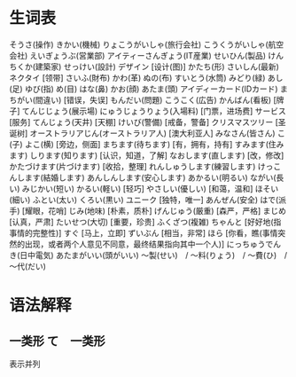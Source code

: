 # 生词表
そうさ(操作)
きかい(機械)
りょこうがいしゃ(旅行会社)
こうくうがいしゃ(航空会社)
えいぎょうぶ(営業部)
アイティーさんぎょう(IT産業)
せいひん(製品)
けんちくか(建築家)
せっけい(設計)
デザイン    [设计(图)]
かたち(形)
さいしん(最新)
ネクタイ    [领带]
さいふ(財布)
かわ(革)
ぬの(布)
すいとう(水筒)
みどり(緑)
あし(足)
ゆび(指)
め(目)
はな(鼻)
かお(顔)
あたま(頭)
アイディーカード(IDカード)
まちがい(間違い)    [错误，失误]
もんだい(問題)
こうこく(広告)
かんばん(看板)  [牌子]
てんじじょう(展示場)
にゅうじょうりょう(入場料)  [门票，进场费]
サービス    [服务]
てんじょう(天井)    [天棚]
けいび(警備)    [戒备，警备]
クリスマスツリー    [圣诞树]
オーストラリアじん(オーストラリア人)    [澳大利亚人]
みなさん(皆さん)
こ(子)
よこ(横)    [旁边，侧面]
まちます(待ちます)  [有，拥有，持有]
すみます(住みます)
しります(知ります)  [认识，知道，了解]
なおします(直します)    [改，修改]
かたづけます(片づけます)    [收拾，整理]
れんしゅうします(練習します)
けっこんします(結婚します)
あんしんします(安心します)
あかるい(明るい)
ながい(長い)
みじかい(短い)
かるい(軽い)    [轻巧]
やさしい(優しい)    [和蔼，温和]
ほそい(細い)
ふとい(太い)
くろい(黒い)
ユニーク    [独特，唯一]
あんぜん(安全)
はで(派手)  [耀眼，花哨]
じみ(地味)  [朴素，质朴]
げんじゅう(厳重)    [森严，严格]
まじめ  [认真，严肃]
たいせつ(大切)  [重要，珍贵]
ふくざつ(複雑)
ちゃんと    [好好地(指事情的完整性)]
すぐ    [马上，立即]
ずいぶん    [相当，非常]
ほら    [你看，瞧(事情突然的出现，或者两个人意见不同意，最终结果指向其中一个人)]
にっちゅうでんき(日中電気)
あたまがいい(頭がいい)
〜製(せい)　/ 〜料(りょう)　/ 〜費(ひ)　/ 〜代(だい)

# 语法解释
## 一类形 て　一类形
表示并列




















# 